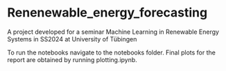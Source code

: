 # Renenewable_energy_forecasting
A project developed for a seminar Machine Learning in Renewable Energy Systems in SS2024 at University of Tübingen

To run the notebooks navigate to the notebooks folder. Final plots for the report are obtained by running plotting.ipynb.
